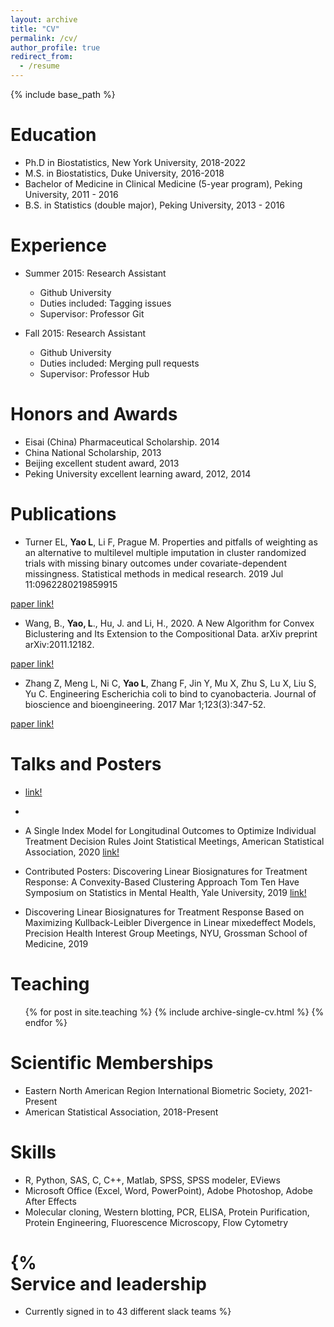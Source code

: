 ```yaml
---
layout: archive
title: "CV"
permalink: /cv/
author_profile: true
redirect_from:
  - /resume
---
```


{% include base_path %}

Education
======
* Ph.D in Biostatistics, New York University, 2018-2022
* M.S. in Biostatistics, Duke University, 2016-2018
* Bachelor of Medicine in Clinical Medicine (5-year program), Peking University, 2011 - 2016
* B.S. in Statistics (double major), Peking University, 2013 - 2016

Experience
======
* Summer 2015: Research Assistant
  * Github University
  * Duties included: Tagging issues
  * Supervisor: Professor Git

* Fall 2015: Research Assistant
  * Github University
  * Duties included: Merging pull requests
  * Supervisor: Professor Hub

Honors and Awards
======
* Eisai (China) Pharmaceutical Scholarship. 2014
* China National Scholarship, 2013
* Beijing excellent student award, 2013
* Peking University excellent learning award, 2012, 2014


Publications
======
* Turner EL, **Yao L**, Li F, Prague M. Properties and pitfalls of weighting as an alternative to multilevel multiple imputation in
cluster randomized trials with missing binary outcomes under covariate-dependent missingness. Statistical methods in medical research.
2019 Jul 11:0962280219859915

[paper link!](https://github.com/sakuramomo1005/sakuramomo1005.github.io/blob/master/files/paper1.pdf)

* Wang, B., **Yao, L**., Hu, J. and Li, H., 2020. A New Algorithm for Convex Biclustering and Its Extension to the Compositional
Data. arXiv preprint arXiv:2011.12182.

[paper link!](https://github.com/sakuramomo1005/sakuramomo1005.github.io/blob/master/files/paper3.pdf)


* Zhang Z, Meng L, Ni C, **Yao L**, Zhang F, Jin Y, Mu X, Zhu S, Lu X, Liu S, Yu C. Engineering Escherichia coli to bind to
cyanobacteria. Journal of bioscience and bioengineering. 2017 Mar 1;123(3):347-52.

[paper link!](https://github.com/sakuramomo1005/sakuramomo1005.github.io/blob/master/files/paper2.pdf)


Talks and Posters
======

* [link!](https://github.com/sakuramomo1005/sakuramomo1005.github.io/blob/master/files/ENAR_2021.pdf)
* 
* A Single Index Model for Longitudinal Outcomes to Optimize Individual Treatment Decision Rules
Joint Statistical Meetings, American Statistical Association, 2020 [link!]()

* Contributed Posters: Discovering Linear Biosignatures for Treatment Response: A Convexity-Based Clustering Approach
Tom Ten Have Symposium on Statistics in Mental Health, Yale University, 2019 [link!]()

* Discovering Linear Biosignatures for Treatment Response Based on Maximizing Kullback-Leibler Divergence in Linear mixedeffect
Models, Precision Health Interest Group Meetings, NYU, Grossman School of Medicine, 2019



Teaching
======
  <ul>{% for post in site.teaching %}
    {% include archive-single-cv.html %}
  {% endfor %}</ul>


Scientific Memberships
======
* Eastern North American Region International Biometric Society, 2021-Present
* American Statistical Association, 2018-Present


Skills
======
* R, Python, SAS, C, C++, Matlab, SPSS, SPSS modeler, EViews
* Microsoft Office (Excel, Word, PowerPoint), Adobe Photoshop, Adobe After Effects
* Molecular cloning, Western blotting, PCR, ELISA, Protein Purification, Protein Engineering, Fluorescence Microscopy, Flow
Cytometry

{%   
Service and leadership
======
* Currently signed in to 43 different slack teams %}
